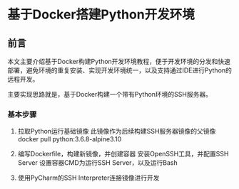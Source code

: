 # 基于Docker搭建Python开发环境


## 前言

本文主要介绍基于Docker构建Python开发环境教程，便于开发环境的分发和快速部署，避免环境的重复安装、实现开发环境统一，以及支持通过IDE进行Python的远程开发。

主要实现思路就是，基于Docker构建一个带有Python环境的SSH服务器。

### 基本步骤

1. 拉取Python运行基础镜像
此镜像作为后续构建SSH服务器镜像的父镜像
docker pull python:3.6.8-alpine3.10

2. 编写Dockerfile，构建新镜像，并创建容器
安装OpenSSH工具，并配置SSH Server
设置容器CMD为运行SSH Server，以及运行Bash

3. 使用PyCharm的SSH Interpreter连接镜像进行开发


